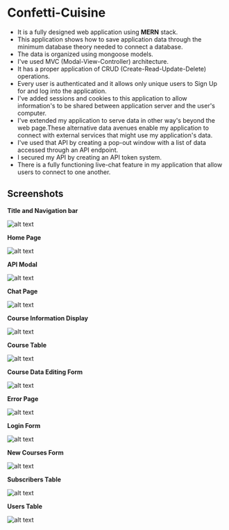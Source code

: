 # Confetti-Cuisine

* It is a fully designed web application using **MERN** stack.
* This application shows how to save application data through the minimum database theory needed to connect a database. 
* The data is organized using mongoose models. 
* I've used MVC (Modal-View-Controller) architecture. 
* It has a proper application of CRUD (Create-Read-Update-Delete) operations. 
* Every user is authenticated and it allows only unique users to Sign Up for and log into the application.
* I've added sessions and cookies to this application to allow information's to be shared between application server and the user's computer.
* I've extended my application to serve data in other way's beyond the web page.These alternative data avenues enable my application to connect with external services that might use my application's data.
* I've used that API by creating a pop-out window with a list of data accessed through an API endpoint. 
* I secured my API by creating an API token system.
* There is a fully functioning live-chat feature in my application that allow users to connect to one another.

## Screenshots

**Title and Navigation bar**

![alt text](/screenshots/Header.jpg)

**Home Page**

![alt text](/screenshots/Home_Page_Content.jpg)

**API Modal**

![alt text](/screenshots/API_Modal.jpg)

**Chat Page**

![alt text](/screenshots/Chat_Page.jpg)

**Course Information Display**

![alt text](/screenshots/Course_Information.jpg)

**Course Table**

![alt text](/screenshots/Course_Table.jpg)

**Course Data Editing Form**

![alt text](/screenshots/Editing_Courses.jpg)

**Error Page**

![alt text](/screenshots/Error_Page.jpg)

**Login Form**

![alt text](/screenshots/Login.jpg)

**New Courses Form**

![alt text](/screenshots/New_Course_Form.jpg)

**Subscribers Table**

![alt text](/screenshots/Subscribers_table.jpg)

**Users Table**

![alt text](/screenshots/Users_Table.jpg)